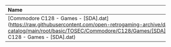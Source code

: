 |Name|Size|
|:---|---:|
|[Commodore C128 - Games - [SDA].dat](https://raw.githubusercontent.com/open-retrogaming-archive/dat-catalog/main/root/basic/TOSEC/Commodore/C128/Games/[SDA]/Commodore C128 - Games - [SDA].dat)|4781|
